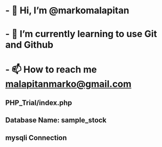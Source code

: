 # - 👋 Hi, I’m @markomalapitan
# - 🌱 I’m currently learning to use Git and Github
# - 📫 How to reach me malapitanmarko@gmail.com

## PHP_Trial/index.php
## Database Name: sample_stock
## mysqli Connection
